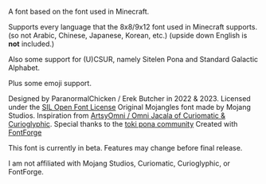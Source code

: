 A font based on the font used in Minecraft.

Supports every language that the 8x8/9x12 font used in Minecraft supports.
(so not Arabic, Chinese, Japanese, Korean, etc.)
(upside down English is **not** included.)

Also some support for (U)CSUR, namely Sitelen Pona and Standard Galactic Alphabet.

Plus some emoji support.

Designed by ParanormalChicken / Erek Butcher in 2022 & 2023.
Licensed under the [SIL Open Font License](https://scripts.sil.org/OFL)
Original Mojangles font made by Mojang Studios.
Inspiration from [ArtsyOmni / Omni Jacala of Curiomatic & Curioglyphic](https://curiomatic.com/fonts).
Special thanks to the [toki pona community](https://tokipona.org)
Created with [FontForge](http://fontforge.org)

This font is currently in beta. Features may change before final release.

I am not affiliated with Mojang Studios, Curiomatic, Curioglyphic, or FontForge. 
